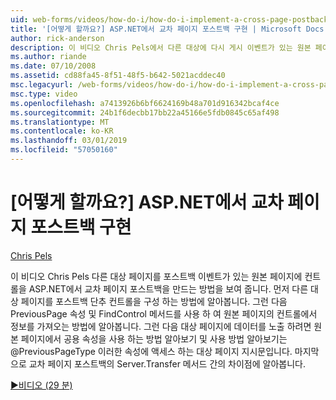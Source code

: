 ```yaml
---
uid: web-forms/videos/how-do-i/how-do-i-implement-a-cross-page-postback-in-aspnet
title: '[어떻게 할까요?] ASP.NET에서 교차 페이지 포스트백 구현 | Microsoft Docs'
author: rick-anderson
description: 이 비디오 Chris Pels에서 다른 대상에 다시 게시 이벤트가 있는 원본 페이지에 컨트롤을 ASP.NET에서 교차 페이지 포스트백을 만드는 방법을 보여 줍니다...
ms.author: riande
ms.date: 07/10/2008
ms.assetid: cd88fa45-8f51-48f5-b642-5021acddec40
msc.legacyurl: /web-forms/videos/how-do-i/how-do-i-implement-a-cross-page-postback-in-aspnet
msc.type: video
ms.openlocfilehash: a7413926b6bf6624169b48a701d916342bcaf4ce
ms.sourcegitcommit: 24b1f6decbb17bb22a45166e5fdb0845c65af498
ms.translationtype: MT
ms.contentlocale: ko-KR
ms.lasthandoff: 03/01/2019
ms.locfileid: "57050160"
---
```

<a name="how-do-i-implement-a-cross-page-postback-in-aspnet"></a>[어떻게 할까요?] ASP.NET에서 교차 페이지 포스트백 구현
====================
[Chris Pels](https://twitter.com/chrispels)

이 비디오 Chris Pels 다른 대상 페이지를 포스트백 이벤트가 있는 원본 페이지에 컨트롤을 ASP.NET에서 교차 페이지 포스트백을 만드는 방법을 보여 줍니다. 먼저 다른 대상 페이지를 포스트백 단추 컨트롤을 구성 하는 방법에 알아봅니다. 그런 다음 PreviousPage 속성 및 FindControl 메서드를 사용 하 여 원본 페이지의 컨트롤에서 정보를 가져오는 방법에 알아봅니다. 그런 다음 대상 페이지에 데이터를 노출 하려면 원본 페이지에서 공용 속성을 사용 하는 방법 알아보기 및 사용 방법 알아보기는 @PreviousPageType 이러한 속성에 액세스 하는 대상 페이지 지시문입니다. 마지막으로 교차 페이지 포스트백의 Server.Transfer 메서드 간의 차이점에 알아봅니다.

[&#9654;비디오 (29 분)](https://channel9.msdn.com/Blogs/ASP-NET-Site-Videos/how-do-i-implement-a-cross-page-postback-in-aspnet)
